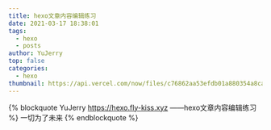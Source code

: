 ```yaml
---
title: hexo文章内容编辑练习
date: 2021-03-17 18:38:01
tags:
  - hexo
  - posts
author: YuJerry
top: false
categories:
  - hexo
thumbnail: https://api.vercel.com/now/files/c76862aa53efdb01a880354a8caba51559fbf7996654076d5272e6fb293a433f/v2-28bbcf7c9e948b771941de198f5ee426_1440w%5B1%5D.jpg
---
```


{% blockquote YuJerry   https://hexo.fly-kiss.xyz ——hexo文章内容编辑练习 %} 
一切为了未来
{% endblockquote %}